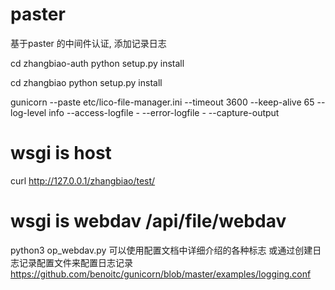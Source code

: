 # paster

基于paster 的中间件认证, 添加记录日志

cd zhangbiao-auth
python setup.py install 

cd zhangbiao
python setup.py install

gunicorn --paste etc/lico-file-manager.ini  --timeout 3600 --keep-alive 65 --log-level info --access-logfile - --error-logfile - --capture-output

# wsgi is host
curl http://127.0.0.1/zhangbiao/test/


# wsgi is webdav  /api/file/webdav
python3 op_webdav.py
可以使用配置文档中详细介绍的各种标志 或通过创建日志记录配置文件来配置日志记录
https://github.com/benoitc/gunicorn/blob/master/examples/logging.conf

